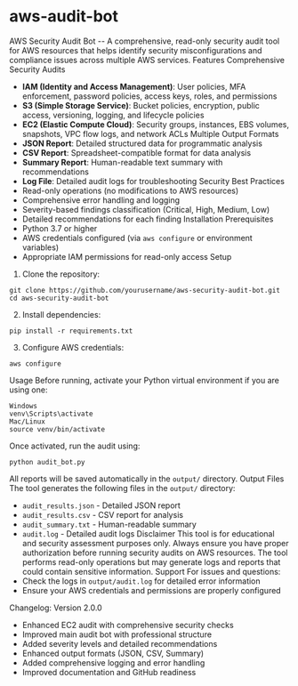 # aws-audit-bot
AWS Security Audit Bot --
A comprehensive, read-only security audit tool for AWS resources that helps identify security
misconfigurations and compliance issues across multiple AWS services.
Features
Comprehensive Security Audits
- **IAM (Identity and Access Management)**: User policies, MFA enforcement, password policies,
access keys, roles, and permissions
- **S3 (Simple Storage Service)**: Bucket policies, encryption, public access, versioning, logging, and
lifecycle policies
- **EC2 (Elastic Compute Cloud)**: Security groups, instances, EBS volumes, snapshots, VPC flow
logs, and network ACLs
Multiple Output Formats
- **JSON Report**: Detailed structured data for programmatic analysis
- **CSV Report**: Spreadsheet-compatible format for data analysis
- **Summary Report**: Human-readable text summary with recommendations
- **Log File**: Detailed audit logs for troubleshooting
Security Best Practices
- Read-only operations (no modifications to AWS resources)
- Comprehensive error handling and logging
- Severity-based findings classification (Critical, High, Medium, Low)
- Detailed recommendations for each finding
Installation
Prerequisites
- Python 3.7 or higher
- AWS credentials configured (via `aws configure` or environment variables)
- Appropriate IAM permissions for read-only access
Setup
1. Clone the repository:
```
git clone https://github.com/yourusername/aws-security-audit-bot.git
cd aws-security-audit-bot
```
2. Install dependencies:
```
pip install -r requirements.txt
```
3. Configure AWS credentials:
```
aws configure
```
Usage
Before running, activate your Python virtual environment if you are using one:
```
Windows
venv\Scripts\activate
Mac/Linux
source venv/bin/activate
```
Once activated, run the audit using:
```
python audit_bot.py
```
All reports will be saved automatically in the `output/` directory.
Output Files
The tool generates the following files in the `output/` directory:
- `audit_results.json` - Detailed JSON report
- `audit_results.csv` - CSV report for analysis
- `audit_summary.txt` - Human-readable summary
- `audit.log` - Detailed audit logs
Disclaimer
This tool is for educational and security assessment purposes only. Always ensure you have proper
authorization before running security audits on AWS resources. The tool performs read-only operations
but may generate logs and reports that could contain sensitive information.
Support
For issues and questions:
- Check the logs in `output/audit.log` for detailed error information
- Ensure your AWS credentials and permissions are properly configured

Changelog: 
Version 2.0.0
- Enhanced EC2 audit with comprehensive security checks
- Improved main audit bot with professional structure
- Added severity levels and detailed recommendations
- Enhanced output formats (JSON, CSV, Summary)
- Added comprehensive logging and error handling
- Improved documentation and GitHub readiness
